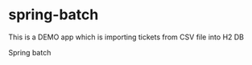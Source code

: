 # spring-batch

This is a DEMO app which is importing tickets from CSV file into H2 DB

Spring batch